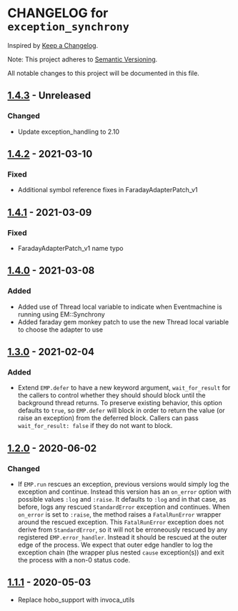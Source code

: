 # CHANGELOG for `exception_synchrony`

Inspired by [Keep a Changelog](https://keepachangelog.com/en/1.0.0/).

Note: This project adheres to [Semantic Versioning](https://semver.org/spec/v2.0.0.html).

All notable changes to this project will be documented in this file.

## [1.4.3] - Unreleased
### Changed
- Update exception_handling to 2.10

## [1.4.2] - 2021-03-10
### Fixed
- Additional symbol reference fixes in FaradayAdapterPatch_v1

## [1.4.1] - 2021-03-09
### Fixed
- FaradayAdapterPatch_v1 name typo

## [1.4.0] - 2021-03-08
### Added
- Added use of Thread local variable to indicate when Eventmachine is running using EM::Synchrony
- Added faraday gem monkey patch to use the new Thread local variable to choose the adapter to use

## [1.3.0] - 2021-02-04
### Added
- Extend `EMP.defer` to have a new keyword argument, `wait_for_result` for the callers to control whether they should should block until the background thread returns. To preserve existing behavior, this option defaults to `true`, so `EMP.defer` will block in order to return the value (or raise an exception) from the deferred block. Callers can pass `wait_for_result: false` if they do not want to block.

## [1.2.0] - 2020-06-02
### Changed
- If `EMP.run` rescues an exception, previous versions would simply log the exception and continue.
  Instead this version has an `on_error` option with possible values `:log` and `:raise`.
  It defaults to `:log` and in that case, as before, logs any rescued `StandardError` exception and continues.
  When `on_error` is set to `:raise`, the method raises a `FatalRunError` wrapper around the rescued exception.
  This `FatalRunError` exception does not derive from `StandardError`, so it will not be erroneously rescued by any
  registered `EMP.error_handler`. Instead it should be rescued at the outer edge of the process.
  We expect that outer edge handler to log the exception chain (the wrapper plus nested `cause` exception(s))
  and exit the process with a non-0 status code.

## [1.1.1] - 2020-05-03
- Replace hobo_support with invoca_utils

[1.4.3]: https://github.com/Invoca/exceptional_synchrony/compare/v1.4.2...v1.4.3
[1.4.2]: https://github.com/Invoca/exceptional_synchrony/compare/v1.4.1...v1.4.2
[1.4.1]: https://github.com/Invoca/exceptional_synchrony/compare/v1.4.0...v1.4.1
[1.4.0]: https://github.com/Invoca/exceptional_synchrony/compare/v1.3.0...v1.4.0
[1.3.0]: https://github.com/Invoca/exceptional_synchrony/compare/v1.2.0...v1.3.0
[1.2.0]: https://github.com/Invoca/exceptional_synchrony/compare/v1.1.1...v1.2.0
[1.1.1]: https://github.com/Invoca/exceptional_synchrony/compare/v1.1.0...v1.1.1
